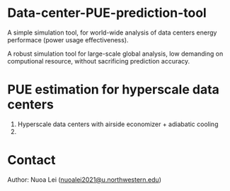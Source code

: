 # Data-center-PUE-prediction-tool

A simple simulation tool, for world-wide analysis of data centers energy performace (power usage effectiveness).
  
  A robust simulation tool for large-scale global analysis, low demanding on computional resource, without sacrificing prediction accuracy.

# PUE estimation for hyperscale data centers

1. Hyperscale data centers with airside economizer + adiabatic cooling
2. 


# Contact
Author: Nuoa Lei (nuoalei2021@u.northwestern.edu)


